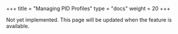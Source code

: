 +++
title = "Managing PID Profiles"
type = "docs"
weight = 20
+++

Not yet implemented. This page will be updated when the feature is available.
